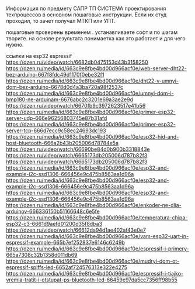 Информация по  предмету САПР ТП  СИСТЕМА проектирования  техпроцессов 
в основном пошаговые инструкции. 
Если  их студ проходил, то зачет получал  МТКП или УПТ.

пошаговые проверены временем . устанавливаете софт и по шагам творите.
на основе результата  понимаетка как это работает и для чего нужно.


ссылки  на  esp32  espressif
https://dzen.ru/video/watch/6682db0475153d43b3158250   
https://dzen.ru/media/id/663c9e8fbe4bd00d966acf0e/web-server-dht22-bez-arduino-667f8fdc49d1170f0ebe32f1
https://dzen.ru/media/id/663c9e8fbe4bd00d966acf0e/dht22-v-umnyi-dom-bez-arduino-6678d0d4a3ba720a98f2537c
https://dzen.ru/media/id/663c9e8fbe4bd00d966acf0e/umnyi-dom-i-bmp180-ne-arduinam-6676abc2c3201e69a3ae2e9d
https://dzen.ru/video/watch/6670fb9c3972623517e41b56
https://dzen.ru/media/id/663c9e8fbe4bd00d966acf0e/primer-esp32-server-udp-666e96256803745e87b31afd
https://dzen.ru/media/id/663c9e8fbe4bd00d966acf0e/primer-esp32-server-tcp-666d7ecc9c58ec24693dc193
https://dzen.ru/media/id/663c9e8fbe4bd00d966acf0e/esp32-hid-and-host-bluetooth-666a2b43b205006d78784e5a
https://dzen.ru/video/watch/66690be84d0b900b3318843e
https://dzen.ru/video/watch/6665173db205006d787b82f3
https://dzen.ru/video/watch/6665173db205006d787b82f3
https://dzen.ru/media/id/663c9e8fbe4bd00d966acf0e/esp32-and-example-i2c-ssd1306-666456e9c475b8563aa1d96a
https://dzen.ru/media/id/663c9e8fbe4bd00d966acf0e/esp32-and-example-i2c-ssd1306-666456e9c475b8563aa1d96a
https://dzen.ru/media/id/663c9e8fbe4bd00d966acf0e/esp32-and-example-i2c-ssd1306-666456e9c475b8563aa1d96a
https://dzen.ru/media/id/663c9e8fbe4bd00d966acf0e/enkoder-ne-dlia-arduinov-666336150b51166648c6e5fe
https://dzen.ru/media/id/663c9e8fbe4bd00d966acf0e/temperatura-chipa-esp32-c3-6661d9aefd01200d35f8dba3
https://dzen.ru/video/watch/66612da94d1ae402af43e0e7
https://dzen.ru/media/id/663c9e8fbe4bd00d966acf0e/vam-esp32-uart-in-espressif-example-665b7ef252837e6146c6249b
https://dzen.ru/media/id/663c9e8fbe4bd00d966acf0e/espressif-i-primery-665a7308c32b1358d011db69
https://dzen.ru/media/id/663c9e8fbe4bd00d966acf0e/mudryi-dom-ot-espressif-spiffs-led-6652af724576313e322e4275
https://dzen.ru/media/id/663c9e8fbe4bd00d966acf0e/espressif-i-tiajko-vremia-tratit-i-otstupat-ps-bluetooth-led-66459e97da5cc7356ff98b55

